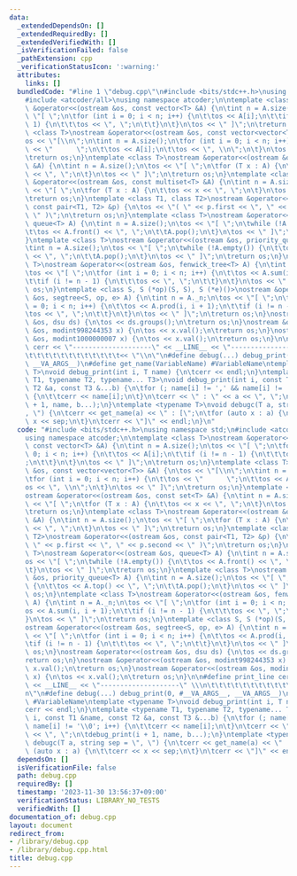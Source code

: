 ```yaml
---
data:
  _extendedDependsOn: []
  _extendedRequiredBy: []
  _extendedVerifiedWith: []
  _isVerificationFailed: false
  _pathExtension: cpp
  _verificationStatusIcon: ':warning:'
  attributes:
    links: []
  bundledCode: "#line 1 \"debug.cpp\"\n#include <bits/stdc++.h>\nusing namespace std;\n\
    #include <atcoder/all>\nusing namespace atcoder;\n\ntemplate <class T>\nostream\
    \ &operator<<(ostream &os, const vector<T> &A) {\n\tint n = A.size();\n\tos <<\
    \ \"[ \";\n\tfor (int i = 0; i < n; i++) {\n\t\tos << A[i];\n\t\tif (i != n -\
    \ 1) {\n\t\t\tos << \", \";\n\t\t}\n\t}\n\tos << \" ]\";\n\treturn os;\n}\ntemplate\
    \ <class T>\nostream &operator<<(ostream &os, const vector<vector<T>> &A) {\n\t\
    os << \"[\\n\";\n\tint n = A.size();\n\tfor (int i = 0; i < n; i++) {\n\t\tos\
    \ << \"      \";\n\t\tos << A[i];\n\t\tos << \", \\n\";\n\t}\n\tos << \" ]\";\n\
    \treturn os;\n}\ntemplate <class T>\nostream &operator<<(ostream &os, const set<T>\
    \ &A) {\n\tint n = A.size();\n\tos << \"[ \";\n\tfor (T x : A) {\n\t\tos << x\
    \ << \", \";\n\t}\n\tos << \" ]\";\n\treturn os;\n}\ntemplate <class T>\nostream\
    \ &operator<<(ostream &os, const multiset<T> &A) {\n\tint n = A.size();\n\tos\
    \ << \"[ \";\n\tfor (T x : A) {\n\t\tos << x << \", \";\n\t}\n\tos << \" ]\";\n\
    \treturn os;\n}\ntemplate <class T1, class T2>\nostream &operator<<(ostream &os,\
    \ const pair<T1, T2> &p) {\n\tos << \"( \" << p.first << \", \" << p.second <<\
    \ \" )\";\n\treturn os;\n}\ntemplate <class T>\nostream &operator<<(ostream &os,\
    \ queue<T> A) {\n\tint n = A.size();\n\tos << \"[ \";\n\twhile (!A.empty()) {\n\
    \t\tos << A.front() << \", \";\n\t\tA.pop();\n\t}\n\tos << \" ]\";\n\treturn os;\n\
    }\ntemplate <class T>\nostream &operator<<(ostream &os, priority_queue<T> A) {\n\
    \tint n = A.size();\n\tos << \"[ \";\n\twhile (!A.empty()) {\n\t\tos << A.top()\
    \ << \", \";\n\t\tA.pop();\n\t}\n\tos << \" ]\";\n\treturn os;\n}\ntemplate <class\
    \ T>\nostream &operator<<(ostream &os, fenwick_tree<T> A) {\n\tint n = A._n;\n\
    \tos << \"[ \";\n\tfor (int i = 0; i < n; i++) {\n\t\tos << A.sum(i, i + 1);\n\
    \t\tif (i != n - 1) {\n\t\t\tos << \", \";\n\t\t}\n\t}\n\tos << \" ]\";\n\treturn\
    \ os;\n}\ntemplate <class S, S (*op)(S, S), S (*e)()>\nostream &operator<<(ostream\
    \ &os, segtree<S, op, e> A) {\n\tint n = A._n;\n\tos << \"[ \";\n\tfor (int i\
    \ = 0; i < n; i++) {\n\t\tos << A.prod(i, i + 1);\n\t\tif (i != n - 1) {\n\t\t\
    \tos << \", \";\n\t\t}\n\t}\n\tos << \" ]\";\n\treturn os;\n}\nostream &operator<<(ostream\
    \ &os, dsu ds) {\n\tos << ds.groups();\n\treturn os;\n}\nostream &operator<<(ostream\
    \ &os, modint998244353 x) {\n\tos << x.val();\n\treturn os;\n}\nostream &operator<<(ostream\
    \ &os, modint1000000007 x) {\n\tos << x.val();\n\treturn os;\n}\n\n#define print_line\
    \ cerr << \"--------------------\" << __LINE__ << \"--------------------\" \\\n\
    \t\t\t\t\t\t\t\t\t\t\t\t<< \"\\n\"\n#define debug(...) debug_print(0, #__VA_ARGS__,\
    \ __VA_ARGS__)\n#define get_name(VariableName) #VariableName\ntemplate <typename\
    \ T>\nvoid debug_print(int i, T name) {\n\tcerr << endl;\n}\ntemplate <typename\
    \ T1, typename T2, typename... T3>\nvoid debug_print(int i, const T1 &name, const\
    \ T2 &a, const T3 &...b) {\n\tfor (; name[i] != ',' && name[i] != '\\0'; i++)\
    \ {\n\t\tcerr << name[i];\n\t}\n\tcerr << \" : \" << a << \", \";\n\tdebug_print(i\
    \ + 1, name, b...);\n}\ntemplate <typename T>\nvoid debugc(T a, string sep = \"\
    , \") {\n\tcerr << get_name(a) << \" : [\";\n\tfor (auto x : a) {\n\t\tcerr <<\
    \ x << sep;\n\t}\n\tcerr << \"]\" << endl;\n}\n"
  code: "#include <bits/stdc++.h>\nusing namespace std;\n#include <atcoder/all>\n\
    using namespace atcoder;\n\ntemplate <class T>\nostream &operator<<(ostream &os,\
    \ const vector<T> &A) {\n\tint n = A.size();\n\tos << \"[ \";\n\tfor (int i =\
    \ 0; i < n; i++) {\n\t\tos << A[i];\n\t\tif (i != n - 1) {\n\t\t\tos << \", \"\
    ;\n\t\t}\n\t}\n\tos << \" ]\";\n\treturn os;\n}\ntemplate <class T>\nostream &operator<<(ostream\
    \ &os, const vector<vector<T>> &A) {\n\tos << \"[\\n\";\n\tint n = A.size();\n\
    \tfor (int i = 0; i < n; i++) {\n\t\tos << \"      \";\n\t\tos << A[i];\n\t\t\
    os << \", \\n\";\n\t}\n\tos << \" ]\";\n\treturn os;\n}\ntemplate <class T>\n\
    ostream &operator<<(ostream &os, const set<T> &A) {\n\tint n = A.size();\n\tos\
    \ << \"[ \";\n\tfor (T x : A) {\n\t\tos << x << \", \";\n\t}\n\tos << \" ]\";\n\
    \treturn os;\n}\ntemplate <class T>\nostream &operator<<(ostream &os, const multiset<T>\
    \ &A) {\n\tint n = A.size();\n\tos << \"[ \";\n\tfor (T x : A) {\n\t\tos << x\
    \ << \", \";\n\t}\n\tos << \" ]\";\n\treturn os;\n}\ntemplate <class T1, class\
    \ T2>\nostream &operator<<(ostream &os, const pair<T1, T2> &p) {\n\tos << \"(\
    \ \" << p.first << \", \" << p.second << \" )\";\n\treturn os;\n}\ntemplate <class\
    \ T>\nostream &operator<<(ostream &os, queue<T> A) {\n\tint n = A.size();\n\t\
    os << \"[ \";\n\twhile (!A.empty()) {\n\t\tos << A.front() << \", \";\n\t\tA.pop();\n\
    \t}\n\tos << \" ]\";\n\treturn os;\n}\ntemplate <class T>\nostream &operator<<(ostream\
    \ &os, priority_queue<T> A) {\n\tint n = A.size();\n\tos << \"[ \";\n\twhile (!A.empty())\
    \ {\n\t\tos << A.top() << \", \";\n\t\tA.pop();\n\t}\n\tos << \" ]\";\n\treturn\
    \ os;\n}\ntemplate <class T>\nostream &operator<<(ostream &os, fenwick_tree<T>\
    \ A) {\n\tint n = A._n;\n\tos << \"[ \";\n\tfor (int i = 0; i < n; i++) {\n\t\t\
    os << A.sum(i, i + 1);\n\t\tif (i != n - 1) {\n\t\t\tos << \", \";\n\t\t}\n\t\
    }\n\tos << \" ]\";\n\treturn os;\n}\ntemplate <class S, S (*op)(S, S), S (*e)()>\n\
    ostream &operator<<(ostream &os, segtree<S, op, e> A) {\n\tint n = A._n;\n\tos\
    \ << \"[ \";\n\tfor (int i = 0; i < n; i++) {\n\t\tos << A.prod(i, i + 1);\n\t\
    \tif (i != n - 1) {\n\t\t\tos << \", \";\n\t\t}\n\t}\n\tos << \" ]\";\n\treturn\
    \ os;\n}\nostream &operator<<(ostream &os, dsu ds) {\n\tos << ds.groups();\n\t\
    return os;\n}\nostream &operator<<(ostream &os, modint998244353 x) {\n\tos <<\
    \ x.val();\n\treturn os;\n}\nostream &operator<<(ostream &os, modint1000000007\
    \ x) {\n\tos << x.val();\n\treturn os;\n}\n\n#define print_line cerr << \"--------------------\"\
    \ << __LINE__ << \"--------------------\" \\\n\t\t\t\t\t\t\t\t\t\t\t\t<< \"\\\
    n\"\n#define debug(...) debug_print(0, #__VA_ARGS__, __VA_ARGS__)\n#define get_name(VariableName)\
    \ #VariableName\ntemplate <typename T>\nvoid debug_print(int i, T name) {\n\t\
    cerr << endl;\n}\ntemplate <typename T1, typename T2, typename... T3>\nvoid debug_print(int\
    \ i, const T1 &name, const T2 &a, const T3 &...b) {\n\tfor (; name[i] != ',' &&\
    \ name[i] != '\\0'; i++) {\n\t\tcerr << name[i];\n\t}\n\tcerr << \" : \" << a\
    \ << \", \";\n\tdebug_print(i + 1, name, b...);\n}\ntemplate <typename T>\nvoid\
    \ debugc(T a, string sep = \", \") {\n\tcerr << get_name(a) << \" : [\";\n\tfor\
    \ (auto x : a) {\n\t\tcerr << x << sep;\n\t}\n\tcerr << \"]\" << endl;\n}\n"
  dependsOn: []
  isVerificationFile: false
  path: debug.cpp
  requiredBy: []
  timestamp: '2023-11-30 13:56:37+09:00'
  verificationStatus: LIBRARY_NO_TESTS
  verifiedWith: []
documentation_of: debug.cpp
layout: document
redirect_from:
- /library/debug.cpp
- /library/debug.cpp.html
title: debug.cpp
---
```

